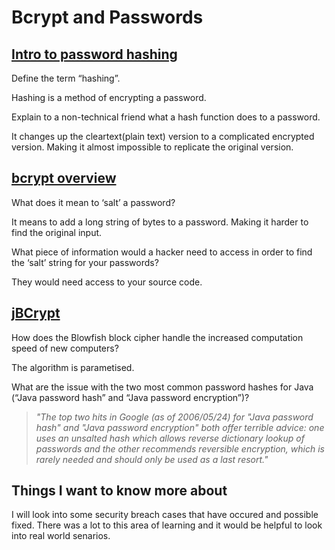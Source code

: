 # Bcrypt and Passwords

## [Intro to password hashing](https://auth0.com/blog/hashing-passwords-one-way-road-to-security/)

Define the term “hashing”.

Hashing is a method of encrypting a password.

Explain to a non-technical friend what a hash function does to a password.

It changes up the cleartext(plain text) version to a complicated encrypted version. Making it almost impossible to replicate the original version.

## [bcrypt overview](https://medium.com/@danboterhoven/why-you-should-use-bcrypt-to-hash-passwords-af330100b861)

What does it mean to ‘salt’ a password?

It means to add a long string of bytes to a password. Making it harder to find the original input.

What piece of information would a hacker need to access in order to find the ‘salt’ string for your passwords?

They would need access to your source code.

## [jBCrypt](https://www.mindrot.org/projects/jBCrypt/)

How does the Blowfish block cipher handle the increased computation speed of new computers?

The algorithm is parametised.

What are the issue with the two most common password hashes for Java (“Java password hash” and “Java password encryption”)?

> *"The top two hits in Google (as of 2006/05/24) for "Java password hash" and "Java password encryption" both offer terrible advice: one uses an unsalted hash which allows reverse dictionary lookup of passwords and the other recommends reversible encryption, which is rarely needed and should only be used as a last resort."*

## Things I want to know more about

I will look into some security breach cases that have occured and possible fixed. There was a lot to this area of learning and it would be helpful to look into real world senarios.
